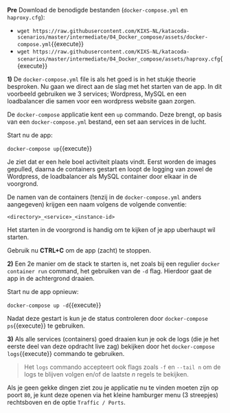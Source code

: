 **Pre** Download de benodigde bestanden (`docker-compose.yml` en `haproxy.cfg`):

- `wget https://raw.githubusercontent.com/KIXS-NL/katacoda-scenarios/master/intermediate/04_Docker_compose/assets/docker-compose.yml`{{execute}}
- `wget https://raw.githubusercontent.com/KIXS-NL/katacoda-scenarios/master/intermediate/04_Docker_compose/assets/haproxy.cfg`{{execute}}

**1)** De `docker-compose.yml` file is als het goed is in het stukje theorie besproken. Nu gaan we direct aan de slag met het starten van de app. In dit voorbeeld gebruiken we 3 services; Wordpress, MySQL en een loadbalancer die samen voor een wordpress website gaan zorgen.

De `docker-compose` applicatie kent een `up` commando. Deze brengt, op basis van een `docker-compose.yml` bestand, een set aan services in de lucht. 

Start nu de app:

`docker-compose up`{{execute}}

Je ziet dat er een hele boel activiteit plaats vindt. Eerst worden de images gepulled, daarna de containers gestart en loopt de logging van zowel de Wordpress, de loadbalancer als MySQL container door elkaar in de voorgrond. 

De namen van de containers (tenzij in de `docker-compose.yml` anders aangegeven) krijgen een naam volgens de volgende conventie:

`<directory>_<service>_<instance-id>`

Het starten in de voorgrond is handig om te kijken of je app uberhaupt wil starten. 

Gebruik nu **CTRL+C** om de app (zacht) te stoppen.

**2)** Een 2e manier om de stack te starten is, net zoals bij een regulier `docker container run` command, het gebruiken van de `-d` flag. Hierdoor gaat de app in de achtergrond draaien.

Start nu de app opnieuw:

`docker-compose up -d`{{execute}}

Nadat deze gestart is kun je de status controleren door `docker-compose ps`{{execute}} te gebruiken.

**3)** Als alle services (containers) goed draaien kun je ook de logs (die je het eerste deel van deze opdracht live zag) bekijken door het `docker-compose logs`{{execute}} commando te gebruiken.

> Het `logs` commando accepteert ook flags zoals `-f` en `--tail n` om de logs te blijven volgen en/of de laatste *n* regels te bekijken.

Als je geen gekke dingen ziet zou je applicatie nu te vinden moeten zijn op poort `80`, je kunt deze openen via het kleine hamburger menu (3 streepjes) rechtsboven en de optie `Traffic / Ports`.
